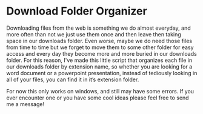 # Download Folder Organizer

Downloading files from the web is something we do almost everyday, and more often than not we just use them once and then leave then taking space in our downloads folder. Even worse, maybe we do need those files from time to time but we forget to move them to some other folder for easy access and every day they become more and more buried in our downloads folder. For this reason, I've made this little script that organizes each file in our downloads folder by extension name, so whether you are looking for a word document or a powerpoint presentation, instead of tediously looking in all of your files, you can find it in it’s extension folder.


For now this only works on windows, and still may have some errors. If you ever encounter one or you have some cool ideas please feel free to send me a message!